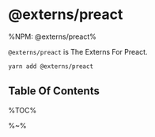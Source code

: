 # @externs/preact

%NPM: @externs/preact%

`@externs/preact` is The Externs For Preact.

```sh
yarn add @externs/preact
```

## Table Of Contents

%TOC%

%~%
